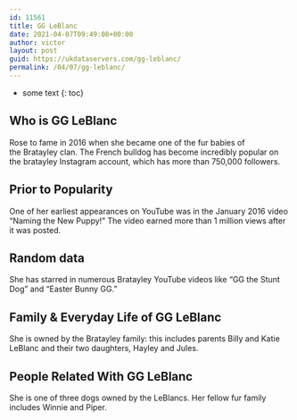 ```yaml
---
id: 11561
title: GG LeBlanc
date: 2021-04-07T09:49:08+00:00
author: victor
layout: post
guid: https://ukdataservers.com/gg-leblanc/
permalink: /04/07/gg-leblanc/
---
```


* some text
{: toc}


## Who is GG LeBlanc



Rose to fame in 2016 when she became one of the fur babies of the Bratayley clan. The French bulldog has become incredibly popular on the bratayley Instagram account, which has more than 750,000 followers.  

                
                
                
## Prior to Popularity



One of her earliest appearances on YouTube was in the January 2016 video &#8220;Naming the New Puppy!&#8221; The video earned more than 1 million views after it was posted. 

                
                
                
## Random data



She has starred in numerous Bratayley YouTube videos like &#8220;GG the Stunt Dog&#8221; and &#8220;Easter Bunny GG.&#8221; 

                
                
                
## Family & Everyday Life of GG LeBlanc



She is owned by the Bratayley family: this includes parents Billy and Katie LeBlanc and their two daughters, Hayley and Jules. 

                
                
                
## People Related With GG LeBlanc



She is one of three dogs owned by the LeBlancs. Her fellow fur family includes Winnie and Piper. 

                
              
            
          
          
          